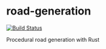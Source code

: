 # road-generation
[![Build Status](https://travis-ci.org/DomWilliams0/road-generation.svg?branch=master)](https://travis-ci.org/DomWilliams0/road-generation)

Procedural road generation with Rust
